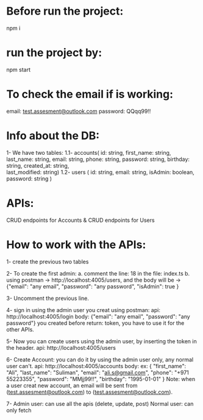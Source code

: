 # Before run the project: 
npm i

# run the project by:
npm start

# To check the email if is working:
email: test.assesment@outlook.com
password: QQqq99!!

# Info about the DB:
1- We have two tables:
 1.1- accounts( id: string, first_name: string, last_name: string, email: string, phone: string, password: string, birthday: string, created_at: string,      
                last_modified: string)
 1.2- users ( id: string, email: string, isAdmin: boolean, password: string ) 

# APIs:
CRUD endpoints for Accounts & CRUD endpoints for Users

# How to work with the APIs:
1- create the previous two tables

2- To create the first admin: 
    a. comment the line: 18 in the file: index.ts
    b. using postman -> http://localhost:4005/users, and the body will be -> {"email": "any email", "password": "any password", "isAdmin": true }

3- Uncomment the previous line.

4- sign in using the admin user you creat using postman: 
    api: http://localhost:4005/login
    body: {"email": "any email", "password": "any password"} you created before
    return: token, you have to use it for the other APIs.
    
5- Now you can create users using the admin user, by inserting the token in the header.
   api: http://localhost:4005/users
   
6- Create Account: you can do it by using the admin user only, any normal user can't.
   api: http://localhost:4005/accounts
   body: ex: { "first_name": "Ali", "last_name": "Suliman", "email": "ali.s@gmail.com", "phone": "+971 55223355", "password": "MMjj99!!", "birthday": "1995-01-01" }
   Note: when a user creat new account, an email will be sent from (test.assesment@outlook.com) to (test.assesment@outlook.com).

7- Admin user: can use all the apis (delete, update, post)
   Normal user: can only fetch
 
 
